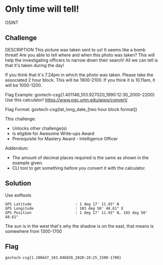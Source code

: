 # Only time will tell!
OSINT

## Challenge 

DESCRIPTION
This picture was taken sent to us! It seems like a bomb threat! Are you able to tell where and when this photo was taken? This will help the investigating officers to narrow down their search! All we can tell is that it's taken during the day!

If you think that it's 7.24pm in which the photo was taken. Please take the associated 2 hour block. This will be 1900-2100. If you think it is 10.11am, it will be 1000-1200.

Flag Example: govtech-csg{1.401146_103.927020_1990:12:30_2000-2200}
Use this calculator!
https://www.pgc.umn.edu/apps/convert/

Flag Format: govtech-csg{lat_long_date_[two hour block format]}

This challenge:
- Unlocks other challenge(s)
- Is eligible for Awesome Write-ups Award
- Prerequisite for Mastery Award - Intelligence Officer

Addendum:
- The amount of decimal places required is the same as shown in the example given.
- CLI tool to get something before you convert it with the calculator.

## Solution

Use exiftools

	GPS Latitude                    : 1 deg 17' 11.93" N
	GPS Longitude                   : 103 deg 50' 48.61" E
	GPS Position                    : 1 deg 17' 11.93" N, 103 deg 50' 48.61" 

The sun is in the west that's why the shadow is on the east, that means is somewhere from 1300-1700

## Flag

	govtech-csg{1.286647_103.846836_2020:10:25_1500-1700}
